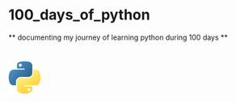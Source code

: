 # 100_days_of_python

** documenting my journey of learning python during 100 days **

# ![python logo](python.png)
